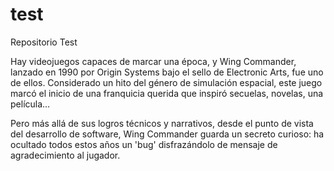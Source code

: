 # test
Repositorio Test

Hay videojuegos capaces de marcar una época, y Wing Commander, lanzado en 1990 por Origin Systems bajo el sello de Electronic Arts, fue uno de ellos. Considerado un hito del género de simulación espacial, este juego marcó el inicio de una franquicia querida que inspiró secuelas, novelas, una película...

Pero más allá de sus logros técnicos y narrativos, desde el punto de vista del desarrollo de software, Wing Commander guarda un secreto curioso: ha ocultado todos estos años un 'bug' disfrazándolo de mensaje de agradecimiento al jugador.


